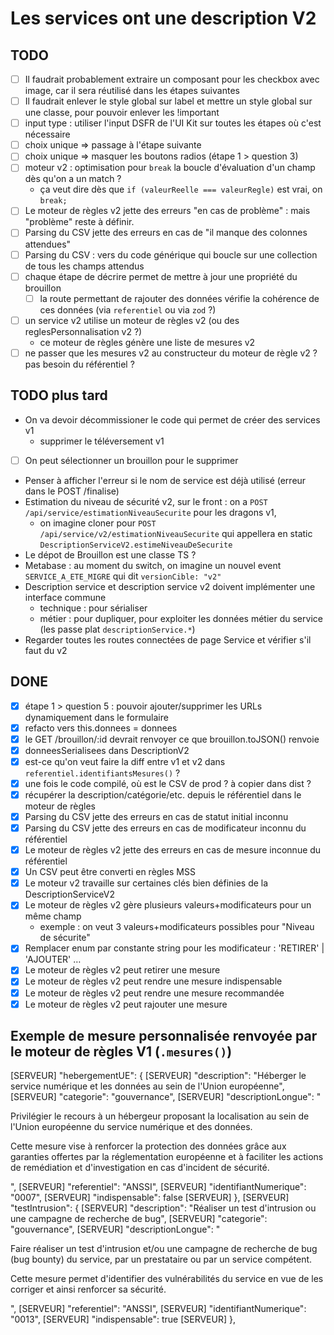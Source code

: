 # Les services ont une description V2

## TODO

- [ ] Il faudrait probablement extraire un composant pour les checkbox avec image, car il sera réutilisé dans les étapes suivantes
- [ ] Il faudrait enlever le style global sur label et mettre un style global sur une classe, pour pouvoir enlever les !important
- [ ] input type : utiliser l'input DSFR de l'UI Kit sur toutes les étapes où c'est nécessaire
- [ ] choix unique => passage à l'étape suivante
- [ ] choix unique => masquer les boutons radios (étape 1 > question 3)
- [ ] moteur v2 : optimisation pour `break` la boucle d'évaluation d'un champ dès qu'on a un match ?
  - ça veut dire dès que `if (valeurReelle === valeurRegle)` est vrai, on `break;`
- [ ] Le moteur de règles v2 jette des erreurs "en cas de problème" : mais "problème" reste à définir.
- [ ] Parsing du CSV jette des erreurs en cas de "il manque des colonnes attendues"
- [ ] Parsing du CSV : vers du code générique qui boucle sur une collection de tous les champs attendus
- [ ] chaque étape de décrire permet de mettre à jour une propriété du brouillon
  - [ ] la route permettant de rajouter des données vérifie la cohérence de ces données (via `referentiel` ou via `zod` ?)
- [ ] un service v2 utilise un moteur de règles v2 (ou des reglesPersonnalisation v2 ?)
  - ce moteur de règles génère une liste de mesures v2
- [ ] ne passer que les mesures v2 au constructeur du moteur de règle v2 ? pas besoin du référentiel ?

## TODO plus tard

- On va devoir décommissioner le code qui permet de créer des services v1
  - supprimer le téléversement v1
- [ ] On peut sélectionner un brouillon pour le supprimer
- Penser à afficher l'erreur si le nom de service est déjà utilisé (erreur dans le POST /finalise)
- Estimation du niveau de sécurité v2, sur le front : on a `POST /api/service/estimationNiveauSecurite` pour les dragons v1,
  - on imagine cloner pour `POST /api/service/v2/estimationNiveauSecurite` qui appellera en static `DescriptionServiceV2.estimeNiveauDeSecurite`
- Le dépot de Brouillon est une classe TS ?
- Metabase : au moment du switch, on imagine un nouvel event `SERVICE_A_ETE_MIGRE` qui dit `versionCible: "v2"`
- Description service et description service v2 doivent implémenter une interface commune
  - technique : pour sérialiser
  - métier : pour dupliquer, pour exploiter les données métier du service (les passe plat `descriptionService.*`)
- Regarder toutes les routes connectées de page Service et vérifier s'il faut du v2

## DONE

- [x] étape 1 > question 5 : pouvoir ajouter/supprimer les URLs dynamiquement dans le formulaire
- [x] refacto vers this.donnees = donnees
- [x] le GET /brouillon/:id devrait renvoyer ce que brouillon.toJSON() renvoie
- [x] donneesSerialisees dans DescriptionV2
- [x] est-ce qu'on veut faire la diff entre v1 et v2 dans `referentiel.identifiantsMesures()` ?
- [x] une fois le code compilé, où est le CSV de prod ? à copier dans dist ?
- [x] récupérer la description/catégorie/etc. depuis le référentiel dans le moteur de règles
- [x] Parsing du CSV jette des erreurs en cas de statut initial inconnu
- [x] Parsing du CSV jette des erreurs en cas de modificateur inconnu du référentiel
- [x] Le moteur de règles v2 jette des erreurs en cas de mesure inconnue du référentiel
- [x] Un CSV peut être converti en règles MSS
- [x] Le moteur v2 travaille sur certaines clés bien définies de la DescriptionServiceV2
- [x] Le moteur de règles v2 gère plusieurs valeurs+modificateurs pour un même champ
  - exemple : on veut 3 valeurs+modificateurs possibles pour "Niveau de sécurite"
- [x] Remplacer enum par constante string pour les modificateur : 'RETIRER' | 'AJOUTER' …
- [x] Le moteur de règles v2 peut retirer une mesure
- [x] Le moteur de règles v2 peut rendre une mesure indispensable
- [x] Le moteur de règles v2 peut rendre une mesure recommandée
- [x] Le moteur de règles v2 peut rajouter une mesure

## Exemple de mesure personnalisée renvoyée par le moteur de règles V1 (`.mesures()`)

[SERVEUR] "hebergementUE": {
[SERVEUR] "description": "Héberger le service numérique et les données au sein de l'Union européenne",
[SERVEUR] "categorie": "gouvernance",
[SERVEUR] "descriptionLongue": "<p>Privilégier le recours à un hébergeur proposant la localisation au sein de l'Union européenne du service numérique et des données.</p><p>Cette mesure vise à renforcer la protection des données grâce aux garanties offertes par la réglementation européenne et à faciliter les actions de remédiation et d'investigation en cas d'incident de sécurité.</p>",
[SERVEUR] "referentiel": "ANSSI",
[SERVEUR] "identifiantNumerique": "0007",
[SERVEUR] "indispensable": false
[SERVEUR] },
[SERVEUR] "testIntrusion": {
[SERVEUR] "description": "Réaliser un test d'intrusion ou une campagne de recherche de bug",
[SERVEUR] "categorie": "gouvernance",
[SERVEUR] "descriptionLongue": "<p>Faire réaliser un test d'intrusion et/ou une campagne de recherche de bug (bug bounty) du service, par un prestataire ou par un service compétent.</p><p>Cette mesure permet d'identifier des vulnérabilités du service en vue de les corriger et ainsi renforcer sa sécurité.</p>",
[SERVEUR] "referentiel": "ANSSI",
[SERVEUR] "identifiantNumerique": "0013",
[SERVEUR] "indispensable": true
[SERVEUR] },
